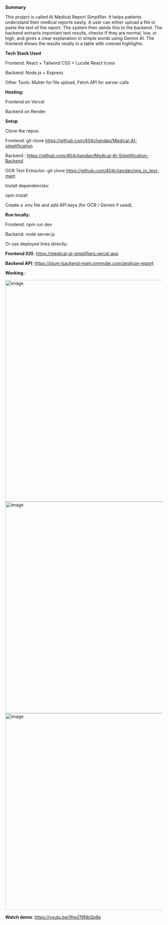 **Summary**

This project is called AI Medical Report Simplifier.
It helps patients understand their medical reports easily. A user can either upload a file or paste the text of the report. The system then sends this to the backend. The backend extracts important test results, checks if they are normal, low, or high, and gives a clear explanation in simple words using Gemini AI. The frontend shows the results neatly in a table with colored highlights.

**Tech Stack Used**

Frontend: React + Tailwind CSS + Lucide React Icons

Backend: Node.js + Express

Other Tools: Multer for file upload, Fetch API for server calls

**Hosting:**

Frontend on Vercel

Backend on Render

**Setup**

Clone the repos:

Frontend: git clone https://github.com/404chandan/Medical-AI-simplification

Backend : https://github.com/404chandan/Medical-AI-Simplification-Backend

OCR Text Extractor: git clone https://github.com/404chandan/img_to_text-main

Install dependencies:

npm install

Create a .env file and add API keys (for OCR / Gemini if used).

**Run locally:**

Frontend: npm run dev

Backend: node server.js

Or use deployed links directly:

**Frontend (UI)**: https://medical-ai-simplifiers.vercel.app

**Backend API**: https://plum-backend-main.onrender.com/analyze-report

**Working :**

<img width="1767" height="708" alt="image" src="https://github.com/user-attachments/assets/d56574b5-af65-474e-ba72-03d5b6cd1af7" />
<img width="1790" height="676" alt="image" src="https://github.com/user-attachments/assets/82fd2994-ea03-4901-afb7-1d7c8642d726" />
<img width="1474" height="629" alt="image" src="https://github.com/user-attachments/assets/a2ab0dd7-52fb-405d-a892-fd2c63cd2a51" />

**Watch demo**: https://youtu.be/WwZf9NbQq8s



